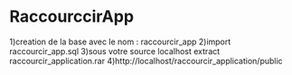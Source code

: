 # RaccourccirApp
1)creation de la base avec le nom : raccourcir_app
2)import raccourcir_app.sql
3)sous votre source localhost extract raccourcir_application.rar
4)http://localhost/raccourcir_application/public
